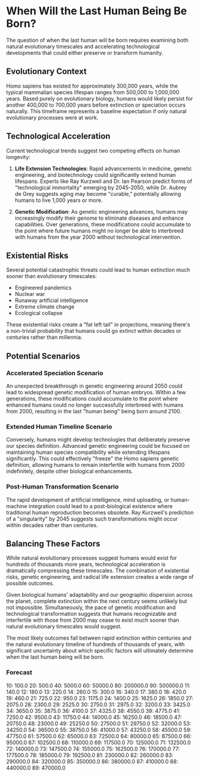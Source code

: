 # When Will the Last Human Being Be Born?

The question of when the last human will be born requires examining both natural evolutionary timescales and accelerating technological developments that could either preserve or transform humanity.

## Evolutionary Context

Homo sapiens has existed for approximately 300,000 years, while the typical mammalian species lifespan ranges from 500,000 to 1,000,000 years. Based purely on evolutionary biology, humans would likely persist for another 400,000 to 700,000 years before extinction or speciation occurs naturally. This timeframe represents a baseline expectation if only natural evolutionary processes were at work.

## Technological Acceleration

Current technological trends suggest two competing effects on human longevity:

1. **Life Extension Technologies**: Rapid advancements in medicine, genetic engineering, and biotechnology could significantly extend human lifespans. Experts like Ray Kurzweil and Dr. Ian Pearson predict forms of "technological immortality" emerging by 2045-2050, while Dr. Aubrey de Grey suggests aging may become "curable," potentially allowing humans to live 1,000 years or more.

2. **Genetic Modification**: As genetic engineering advances, humans may increasingly modify their genome to eliminate diseases and enhance capabilities. Over generations, these modifications could accumulate to the point where future humans might no longer be able to interbreed with humans from the year 2000 without technological intervention.

## Existential Risks

Several potential catastrophic threats could lead to human extinction much sooner than evolutionary timescales:

- Engineered pandemics
- Nuclear war
- Runaway artificial intelligence
- Extreme climate change
- Ecological collapse

These existential risks create a "fat left tail" in projections, meaning there's a non-trivial probability that humans could go extinct within decades or centuries rather than millennia.

## Potential Scenarios

### Accelerated Speciation Scenario

An unexpected breakthrough in genetic engineering around 2050 could lead to widespread genetic modification of human embryos. Within a few generations, these modifications could accumulate to the point where enhanced humans could no longer successfully interbreed with humans from 2000, resulting in the last "human being" being born around 2100.

### Extended Human Timeline Scenario

Conversely, humans might develop technologies that deliberately preserve our species definition. Advanced genetic engineering could be focused on maintaining human species compatibility while extending lifespans significantly. This could effectively "freeze" the Homo sapiens genetic definition, allowing humans to remain interfertile with humans from 2000 indefinitely, despite other biological enhancements.

### Post-Human Transformation Scenario

The rapid development of artificial intelligence, mind uploading, or human-machine integration could lead to a post-biological existence where traditional human reproduction becomes obsolete. Ray Kurzweil's prediction of a "singularity" by 2045 suggests such transformations might occur within decades rather than centuries.

## Balancing These Factors

While natural evolutionary processes suggest humans would exist for hundreds of thousands more years, technological acceleration is dramatically compressing these timescales. The combination of existential risks, genetic engineering, and radical life extension creates a wide range of possible outcomes.

Given biological humans' adaptability and our geographic dispersion across the planet, complete extinction within the next century seems unlikely but not impossible. Simultaneously, the pace of genetic modification and technological transformation suggests that humans recognizable and interfertile with those from 2000 may cease to exist much sooner than natural evolutionary timescales would suggest.

The most likely outcomes fall between rapid extinction within centuries and the natural evolutionary timeline of hundreds of thousands of years, with significant uncertainty about which specific factors will ultimately determine when the last human being will be born.

### Forecast

10: 100.0
20: 500.0
40: 5000.0
60: 50000.0
80: 200000.0
90: 500000.0
11: 140.0
12: 180.0
13: 220.0
14: 260.0
15: 300.0
16: 340.0
17: 380.0
18: 420.0
19: 460.0
21: 725.0
22: 950.0
23: 1175.0
24: 1400.0
25: 1625.0
26: 1850.0
27: 2075.0
28: 2300.0
29: 2525.0
30: 2750.0
31: 2975.0
32: 3200.0
33: 3425.0
34: 3650.0
35: 3875.0
36: 4100.0
37: 4325.0
38: 4550.0
39: 4775.0
41: 7250.0
42: 9500.0
43: 11750.0
44: 14000.0
45: 16250.0
46: 18500.0
47: 20750.0
48: 23000.0
49: 25250.0
50: 27500.0
51: 29750.0
52: 32000.0
53: 34250.0
54: 36500.0
55: 38750.0
56: 41000.0
57: 43250.0
58: 45500.0
59: 47750.0
61: 57500.0
62: 65000.0
63: 72500.0
64: 80000.0
65: 87500.0
66: 95000.0
67: 102500.0
68: 110000.0
69: 117500.0
70: 125000.0
71: 132500.0
72: 140000.0
73: 147500.0
74: 155000.0
75: 162500.0
76: 170000.0
77: 177500.0
78: 185000.0
79: 192500.0
81: 230000.0
82: 260000.0
83: 290000.0
84: 320000.0
85: 350000.0
86: 380000.0
87: 410000.0
88: 440000.0
89: 470000.0